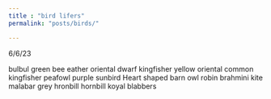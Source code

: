 ```yaml
---
title : "bird lifers"
permalink: "posts/birds/"

---
```

6/6/23

bulbul
green bee eather
oriental dwarf kingfisher
yellow oriental
common kingfisher
peafowl
purple sunbird
Heart shaped barn owl
robin
brahmini kite
malabar grey hronbill
hornbill
koyal
blabbers


